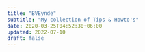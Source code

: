 ```yaml
---
title: "BVEynde"
subtitle: "My collection of Tips & Howto's"
date: 2020-03-25T04:52:30+06:00
updated: 2022-07-10
draft: false
---
```


<!-- You can add a short description if you want -->